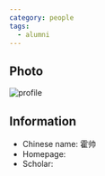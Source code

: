 ```yaml
---
category: people
tags:
  - alumni
---
```


## Photo

![profile](https://github.com/ustc-ivclab/ustc-ivclab.github.io/blob/main/pictures/people/huoshuai.jpg?raw=true)

## Information

- Chinese name: 霍帅
- Homepage:
- Scholar:
